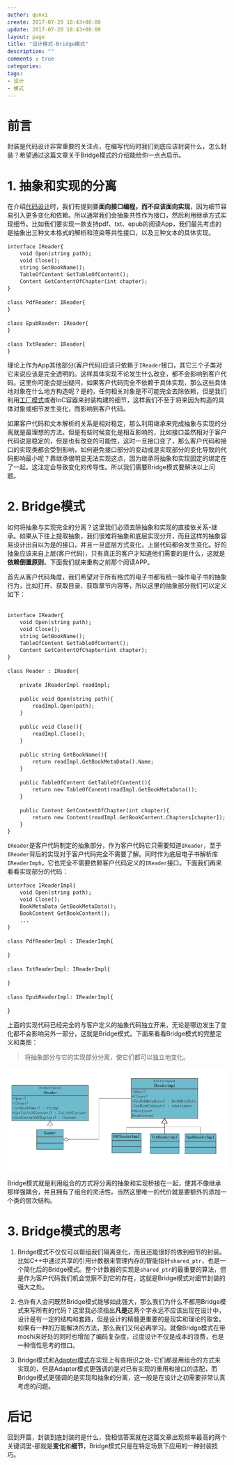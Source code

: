 ```yaml
---
author: qunxi
create: 2017-07-20 18:43+08:00
update: 2017-07-20 18:43+08:00
layout: page
title: "设计模式-Bridge模式"
description: ""
comments : true
categories:
tags:
- 设计
- 模式
---
```

# 前言

封装是代码设计非常重要的关注点，在编写代码时我们到底应该封装什么，怎么封装？希望通过这篇文章关于Bridge模式的介绍能给你一点点启示。
<!--more-->

# 1. 抽象和实现的分离

在介绍[代码设计](https://qunxi.github.io/2017/01/30/object-oriented-design.html)时，我们有提到要**面向接口编程，而不应该面向实现**，因为细节容易引入更多变化和依赖。所以通常我们会抽象共性作为接口，然后利用继承方式实现细节。比如我们要实现一款支持pdf、txt、epub的阅读App，我们最先考虑的是抽象出三种文本格式的解析和渲染等共性接口，以及三种文本的具体实现。

```
interface IReader{
    void Open(string path);
    void Close();
    string GetBookName();
    TableOfContent GetTableOfContent();
    Content GetContentOfChapter(int chapter);
}

class PdfReader: IReader{
}

class EpubReader: IReader{
}

class TxtReader: IReader{
}
```

理论上作为App其他部分(客户代码)应该只依赖于`IReader`接口，其它三个子类对它来说应该是完全透明的。这样具体实现不论发生什么改变，都不会影响到客户代码。这里你可能会提出疑问，如果客户代码完全不依赖于具体实现，那么这些具体地对象在什么地方构造呢？是的，任何相关对象是不可能完全去除依赖，但是我们利用[工厂模式](https://qunxi.github.io/2017/02/18/design-pattern-factory.html)或者IoC容器来封装构建的细节，这样我们不至于将来因为构造的具体对象或细节发生变化，而影响到客户代码。

如果客户代码和文本解析的关系是相对稳定，那么利用继承来完成抽象与实现的分离就是最理想的方法。但是有些时候变化是相互影响的，比如接口虽然相对于客户代码说是稳定的，但是也有改变的可能性，这时一旦接口变了，那么客户代码和接口的实现类都会受到影响，如何避免接口部分的变动或是实现部分的变化导致的代码影响最小呢？靠继承很明显无法实现这点，因为继承将抽象和实现固定的绑定在了一起，这注定会导致变化的传导性。所以我们需要Bridge模式要解决以上问题。

# 2. Bridge模式

如何将抽象与实现完全的分离？这里我们必须去除抽象和实现的直接依关系-继承。如果从下往上提取抽象，我们很难将抽象和底层实现分开，而且这样的抽象容易设计出自以为是的接口，并且一旦底层方式变化，上层代码都会发生变化。好的抽象应该来自上层(客户代码)，只有真正的客户才知道他们需要的是什么，这就是**依赖倒置原则**。下面我们就来重构之前那个阅读APP。

首先从客户代码角度，我们希望对于所有格式的电子书都有统一操作电子书的抽象行为，比如打开、获取目录、获取章节内容等，所以这里的抽象部分我们可以定义如下：

```

interface IReader{
    void Open(string path);
    void Close();
    string GetBookName();
    TableOfContent GetTableOfContent();
    Content GetContentOfChapter(int chapter);
}

class Reader : IReader{

    private IReaderImpl readImpl;

    public void Open(string path){
        readImpl.Open(path);
    }

    public void Close(){
        readImpl.Close();
    }

    public string GetBookName(){
        return readImpl.GetBookMetaData().Name;
    }

    public TableOfContent GetTableOfContent(){
        return new TableOfConent(readImpl.GetBookMetaData());
    }

    public Content GetContentOfChapter(int chapter){
        return new Content(readImpl.GetBookContent.Chapters[chapter]);
    }
}
```
`IReader`是客户代码制定的抽象部分，作为客户代码它只需要知道`IReader`，至于`IReader`背后的实现对于客户代码完全不需要了解。同时作为底层电子书解析库`IReaderImph`，它也完全不需要依赖客户代码定义的`IReader`接口。下面我们再来看看实现部分的代码：

```
interface IReaderImpl{
    void Open(string path);
    void Close();
    BookMetaData GetBookMetaData();
    BookContent GetBookContent(); 
    ...
}

class PdfReaderImpl : IReaderImph{

}

class TxtReaderImpl: IReaderImpl{

}

class EpubReaderImpl: IReaderImpl{

}

```
上面的实现代码已经完全的与客户定义的抽象代码独立开来，无论是哪边发生了变化都不会影响另外一部分，这就是Bridge模式。下面来看看Bridge模式的完整定义和类图：
> 将抽象部分与它的实现部分分离，使它们都可以独立地变化。

![bridge pattern](/post-images/2017_7_20_bridge_pattern.png)

Bridge模式就是利用组合的方式将分离的抽象和实现桥接在一起，使其不像继承那样强耦合，并且拥有了组合的灵活性。当然这里唯一的代价就是要额外的添加一个类的层次结构。

# 3. Bridge模式的思考

1. Bridge模式不仅仅可以帮组我们隔离变化，而且还能很好的做到细节的封装。比如C++中通过共享的引用计数器来管理内存的智能指针`shared_ptr`，也是一个简化后的Bridge模式。整个计数器的实现是`shared_ptr`的最重要的算法，但是作为客户代码我们机会觉察不到它的存在，这就是Bridge模式对细节封装的强大之处。

2. 也许有人会问既然Bridge模式能够如此强大，那么我们为什么不都用Bridge模式来写所有的代码？这里我必须指出**凡是**这两个字永远不应该出现在设计中，设计是有一定的结构和套路，但是设计的精髓更重要的是现实和理论的取舍。如果有一种的万能解决的方法，那么我们又何必再学习。就像Bridge模式在带moshi来好处的同时也增加了编码复杂度，过度设计不仅是成本的浪费，也是一种惰性思考的借口。

3. Bridge模式和[Adapter模式](https://qunxi.github.io/2017/03/25/design-pattern-adapter.html)在实现上有些相识之处-它们都是用组合的方式来实现的，但是Adapter模式更强调的是对已有实现的重用和接口的适配，而Bridge模式更强调的是实现和抽象的分离，这一般是在设计之初需要非常认真考虑的问题。


# 后记

回到开篇，封装到底封装的是什么，我相信答案就在这篇文章出现频率最高的两个关键词里-那就是**变化**和**细节**，Bridge模式只是在特定场景下应用的一种封装技巧。
